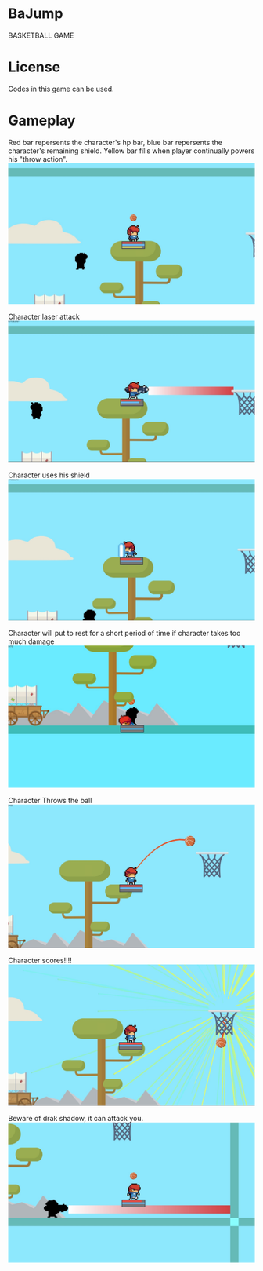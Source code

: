 # BaJump
BASKETBALL GAME

# License 
Codes in this game can be used.

# Gameplay

Red bar repersents the character's hp bar, blue bar repersents the character's remaining shield. Yellow bar fills when player continually powers his "throw action".
![Character_infobar](https://github.com/842895893/BaJump/blob/master/screenshot/Screen%20Shot%202020-01-06%20at%204.31.32%20PM.JPG)

Character laser attack
![Character_attack](https://github.com/842895893/BaJump/blob/master/screenshot/Screen%20Shot%202020-01-06%20at%204.31.17%20PM.JPG)

Character uses his shield
![Character_shield](https://github.com/842895893/BaJump/blob/master/screenshot/Screen%20Shot%202020-01-06%20at%204.31.48%20PM.JPG)

Character will put to rest for a short period of time if character takes too much damage
![Character_died](https://github.com/842895893/BaJump/blob/master/screenshot/Untitled_Artwork%20copy.jpg)

Character Throws the ball
![Character_throw](https://github.com/842895893/BaJump/blob/master/screenshot/Screen%20Shot%202020-01-06%20at%204.53.16%20PM.JPG)

Character scores!!!!
![Character_goal](https://github.com/842895893/BaJump/blob/master/screenshot/Screen%20Shot%202020-01-06%20at%204.53.19%20PM.JPG)

Beware of drak shadow, it can attack you.
![Character_goal](https://github.com/842895893/BaJump/blob/master/screenshot/Screen%20Shot%202020-01-06%20at%204.50.31%20PM.JPG)
